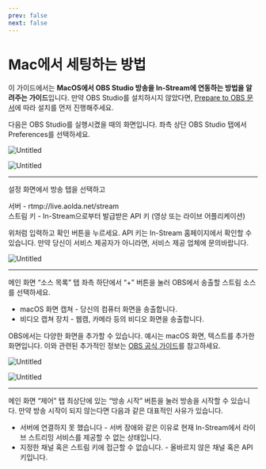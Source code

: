 ```yaml
---
prev: false
next: false
---
```


# Mac에서 세팅하는 방법

이 가이드에서는 **MacOS에서 OBS Studio 방송을 In-Stream에 연동하는 방법을 알려주는 가이드**입니다. 만약 OBS Studio를 설치하시지 않았다면, [Prepare to OBS 문서](/docs/obs-guide/prepare-to-obs)에 따라 설치를 먼저 진행해주세요.

다음은 OBS Studio를 실행시켰을 때의 화면입니다. 좌측 상단 OBS Studio 탭에서 Preferences를 선택하세요.

![Untitled](/obs-guide/setting/screenshot_01.png)

![Untitled](/obs-guide/setting/screenshot_02.png)

---

설정 화면에서 방송 탭을 선택하고

서버 - rtmp://live.aolda.net/stream<br/>
스트림 키 - In-Stream으로부터 발급받은 API 키 (영상 또는 라이브 어플리케이션)

위처럼 입력하고 확인 버튼을 누르세요. API 키는 In-Stream 홈페이지에서 확인할 수 있습니다. 만약 당신이 서비스 제공자가 아니라면, 서비스 제공 업체에 문의바랍니다.

![Untitled](/obs-guide/setting/screenshot_03.png)

---

메인 화면 “소스 목록” 탭 좌측 하단에서 “+” 버튼을 눌러 OBS에서 송출할 스트림 소스를 선택하세요.

-   macOS 화면 캡쳐 - 당신의 컴퓨터 화면을 송출합니다.
-   비디오 캡쳐 장치 - 웹캠, 카메라 등의 비디오 화면을 송출합니다.

OBS에서는 다양한 화면을 추가할 수 있습니다. 예시는 macOS 화면, 텍스트를 추가한 화면입니다. 이와 관련된 추가적인 정보는 [OBS 공식 가이드](/docs/obs-guide/prepare-to-obs)를 참고하세요.

![Untitled](/obs-guide/setting/screenshot_04.png)

![Untitled](/obs-guide/setting/screenshot_05.png)

---

메인 화면 “제어” 탭 최상단에 있는 “방송 시작” 버튼을 눌러 방송을 시작할 수 있습니다. 만약 방송 시작이 되지 않는다면 다음과 같은 대표적인 사유가 있습니다.

-   서버에 연결하지 못 했습니다 - 서버 장애와 같은 이유로 현재 In-Stream에서 라이브 스트리밍 서비스를 제공할 수 없는 상태입니다.
-   지정한 채널 혹은 스트림 키에 접근할 수 없습니다. - 올바르지 않은 채널 혹은 API 키입니다.

